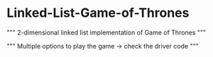 # Linked-List-Game-of-Thrones

""" 2-dimensional linked list implementation of Game of Thrones """

""" Multiple options to play the game -> check the driver code """
